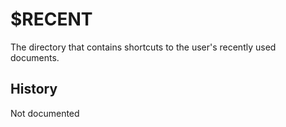 # $RECENT

The directory that contains shortcuts to the user's recently used documents.

## History

Not documented